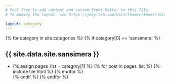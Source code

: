 ```yaml
---
# Feel free to add content and custom Front Matter to this file.
# To modify the layout, see https://jekyllrb.com/docs/themes/#overriding-theme-defaults

layout: category
---
```


<section id="posts">
    <div class="container">
        {% for category in site.categories %}
        {% if category[0] == 'sansimera' %}
        <h2 class="page-header">{{ site.data.site.sansimera }}</h2>
        <ul class="list-group list-group-flush">
            <li class="list-group-item">
                <div class="row">
                    {% assign pages_list = category[1] %}
                    {% for post in pages_list %}
                    {% include tile.html %}
                    {% endfor %}
                </div>
            </li>
            {% endif %}
            {% endfor %}
        </ul>
    </div>
</section>


